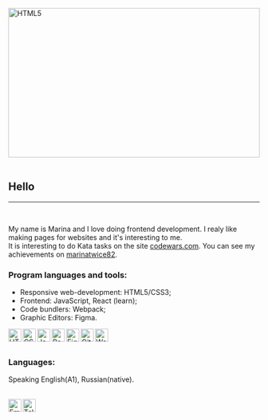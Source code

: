 <img alt="HTML5" width="100%"  height="300px" src="./resume/img/screen saver.svg"><br>
<br>

## **Hello**
* * *
<br>

 My name is Marina and I love doing frontend development. I realy like making pages for websites and it's interesting to me.  
It is interesting to do Kata tasks on the site [codewars.com](https://www.codewars.com/). You can see my achievements on [marinatwice82](https://www.codewars.com/users/marinatwice82).
<br>

### **Program languages and tools:**
- Responsive web-development:  HTML5/CSS3;
- Frontend: JavaScript, React (learn);  
- Code bundlers: Webpack;
- Graphic Editors: Figma.  

<img align="left" alt="HTML5" width="26px" src="./resume/img/html-5.svg">
<img align="left" alt="CSS3" width="26px" src="./resume/img/css3.svg"> 
<img align="left" alt="JavaScript" width="26px" src="./resume/img/javascript.svg">
<img align="left" alt="React" width="26px" src="./resume/img/react.svg">
<img align="left" alt="Figma" width="26px" src="./resume/img/figma.svg">
<img align="left" alt="Github" width="26px" src="./resume/img/github.svg">
<img align="left" alt="Webpack" width="26px" src="./resume/img/webpack.svg"><br>  
<br>

### **Languages:**
Speaking English(A1), Russian(native).  
<br>

[<img align="left" alt="Email" width="26px" src="./resume/img/email.svg"><a >](mailto:email@gmail.com)

[<img align="left" alt="Telegram" width="26px" src="./resume/img/telegram.svg">](https://t.me/Marinatwice)
